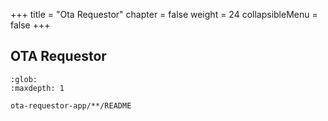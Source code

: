 +++
title = "Ota Requestor"
chapter = false
weight = 24
collapsibleMenu = false
+++

## OTA Requestor

```{toctree}
:glob:
:maxdepth: 1

ota-requestor-app/**/README
```
